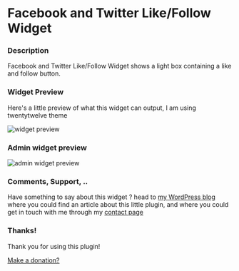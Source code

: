 # Facebook and Twitter Like/Follow Widget

<h3>Description</h3>

Facebook and Twitter Like/Follow Widget shows a light box containing a like and follow button.

<h3>Widget Preview</h3>

Here's a little preview of what this widget can output, I am using twentytwelve theme

<img src="http://i.imgur.com/PACebWP.png" alt="widget preview" />

<h3>Admin widget preview</h3>

<img src="http://i.imgur.com/vXOGKAF.png" alt="admin widget preview" />

<h3>Comments, Support, ..</h3>

Have something to say about this widget ? head to <a href="http:/sam.elegance-style.com/" target="_new">my WordPress blog</a> where you could find an article about this little plugin, and where you could get in touch with me through my <a href="http://sam.elegance-style.com/contact-me/" target="_new">contact page</a>

<h3>Thanks!</h3>

Thank you for using this plugin!

<a href="http://go.elegance-style.com/donate/" target="_new">Make a donation?</a>
